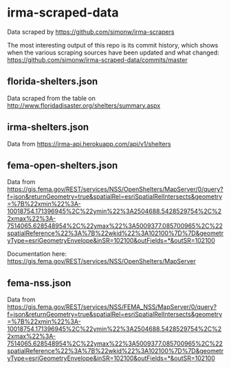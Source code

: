 # irma-scraped-data

Data scraped by https://github.com/simonw/irma-scrapers

The most interesting output of this repo is its commit history, which
shows when the various scraping sources have been updated and what
changed: https://github.com/simonw/irma-scraped-data/commits/master

## florida-shelters.json

Data scraped from the table on http://www.floridadisaster.org/shelters/summary.aspx

## irma-shelters.json

Data from https://irma-api.herokuapp.com/api/v1/shelters

## fema-open-shelters.json

Data from https://gis.fema.gov/REST/services/NSS/OpenShelters/MapServer/0/query?f=json&returnGeometry=true&spatialRel=esriSpatialRelIntersects&geometry=%7B%22xmin%22%3A-10018754.171396945%2C%22ymin%22%3A2504688.5428529754%2C%22xmax%22%3A-7514065.628548954%2C%22ymax%22%3A5009377.085700965%2C%22spatialReference%22%3A%7B%22wkid%22%3A102100%7D%7D&geometryType=esriGeometryEnvelope&inSR=102100&outFields=*&outSR=102100

Documentation here: https://gis.fema.gov/REST/services/NSS/OpenShelters/MapServer

## fema-nss.json

Data from https://gis.fema.gov/REST/services/NSS/FEMA_NSS/MapServer/0/query?f=json&returnGeometry=true&spatialRel=esriSpatialRelIntersects&geometry=%7B%22xmin%22%3A-10018754.171396945%2C%22ymin%22%3A2504688.5428529754%2C%22xmax%22%3A-7514065.628548954%2C%22ymax%22%3A5009377.085700965%2C%22spatialReference%22%3A%7B%22wkid%22%3A102100%7D%7D&geometryType=esriGeometryEnvelope&inSR=102100&outFields=*&outSR=102100
